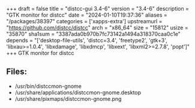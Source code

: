 +++
draft = false
title = "distcc-gui 3.4-6"
version = "3.4-6"
description = "GTK monitor for distcc"
date = "2024-01-10T19:37:36"
aliases = "/packages/38397"
categories = ['xapps-extra']
upstreamurl = "https://github.com/distcc/distcc"
arch = "x86_64"
size = "15812"
usize = "35870"
sha1sum = "3387ada0b970b7fc73142a1494a318370caa0c1e"
depends = "['desktop-file-utils', 'distcc=3.4', 'freetype2', 'gtk+3', 'libxau>=1.0.4', 'libxdamage', 'libxdmcp', 'libxext', 'libxml2>=2.7.8', 'popt']"
+++
GTK monitor for distcc

## Files: 
* /usr/bin/distccmon-gnome
* /usr/share/applications/distccmon-gnome.desktop
* /usr/share/pixmaps/distccmon-gnome.png
